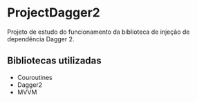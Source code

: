 # ProjectDagger2

Projeto de estudo do funcionamento da biblioteca de injeção de dependência Dagger 2.

<h2>Bibliotecas utilizadas</h2>

- Couroutines
- Dagger2
- MVVM
